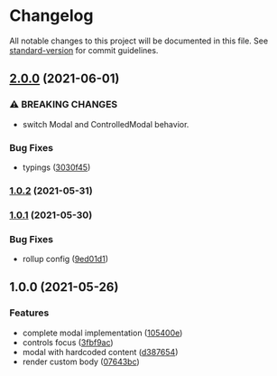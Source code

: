 # Changelog

All notable changes to this project will be documented in this file. See [standard-version](https://github.com/conventional-changelog/standard-version) for commit guidelines.

## [2.0.0](https://github.com/brunoscopelliti/react-modal/compare/v1.0.2...v2.0.0) (2021-06-01)


### ⚠ BREAKING CHANGES

* switch Modal and ControlledModal behavior.

### Bug Fixes

* typings ([3030f45](https://github.com/brunoscopelliti/react-modal/commits/3030f45d9d564f98230a631acdc5235aaa48bbdf))

### [1.0.2](https://github.com/brunoscopelliti/react-modal/compare/v1.0.1...v1.0.2) (2021-05-31)

### [1.0.1](https://github.com/brunoscopelliti/react-modal/compare/v1.0.0...v1.0.1) (2021-05-30)


### Bug Fixes

* rollup config ([9ed01d1](https://github.com/brunoscopelliti/react-modal/commits/9ed01d1961764c005d7ac2bc23b1f05cdd13503b))

## 1.0.0 (2021-05-26)


### Features

* complete modal implementation ([105400e](https://github.com/brunoscopelliti/react-modal/commits/105400e3efa0c338e8160e90c4c0cd7d15ed2c0f))
* controls focus ([3fbf9ac](https://github.com/brunoscopelliti/react-modal/commits/3fbf9acf6ebe172228363a1e4250b618a27e61f6))
* modal with hardcoded content ([d387654](https://github.com/brunoscopelliti/react-modal/commits/d38765409699eb6e748e658065550ab4bb2ec835))
* render custom body ([07643bc](https://github.com/brunoscopelliti/react-modal/commits/07643bc1f4cbafd039295c7f0e16a7dddf37180e))
